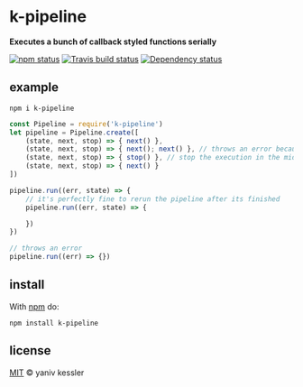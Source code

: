 # k-pipeline

**Executes a bunch of callback styled functions serially**

[![npm status](http://img.shields.io/npm/v/k-pipeline.svg?style=flat-square)](https://www.npmjs.org/package/k-pipeline) [![Travis build status](https://img.shields.io/travis/kessler/node-k-pipeline.svg?style=flat-square&label=travis)](http://travis-ci.org/kessler/node-k-pipeline) [![Dependency status](https://img.shields.io/david/kessler/node-k-pipeline.svg?style=flat-square)](https://david-dm.org/kessler/node-k-pipeline)

## example

`npm i k-pipeline`

```js
const Pipeline = require('k-pipeline')
let pipeline = Pipeline.create([
    (state, next, stop) => { next() },
    (state, next, stop) => { next(); next() }, // throws an error because this callback was called twice
    (state, next, stop) => { stop() }, // stop the execution in the middle -> jump directly to final callback
    (state, next, stop) => { next() }
])

pipeline.run((err, state) => {
    // it's perfectly fine to rerun the pipeline after its finished
    pipeline.run((err, state) => {

    })
})

// throws an error
pipeline.run((err) => {})
```

## install

With [npm](https://npmjs.org) do:

```
npm install k-pipeline
```

## license

[MIT](http://opensource.org/licenses/MIT) © yaniv kessler
